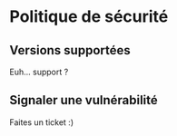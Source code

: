# Politique de sécurité

## Versions supportées 

Euh... support ?

## Signaler une vulnérabilité

Faites un ticket :)
